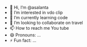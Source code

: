 - 👋 Hi, I’m @asalanta
- 👀 I’m interested in vdo clip
- 🌱 I’m currently learning code
- 💞️ I’m looking to collaborate on travel
- 📫 How to reach me You tube
- 😄 Pronouns: ...
- ⚡ Fun fact: ...

<!---
asalanta/asalanta is a ✨ special ✨ repository because its `README.md` (this file) appears on your GitHub profile.
You can click the Preview link to take a look at your changes.
--->
